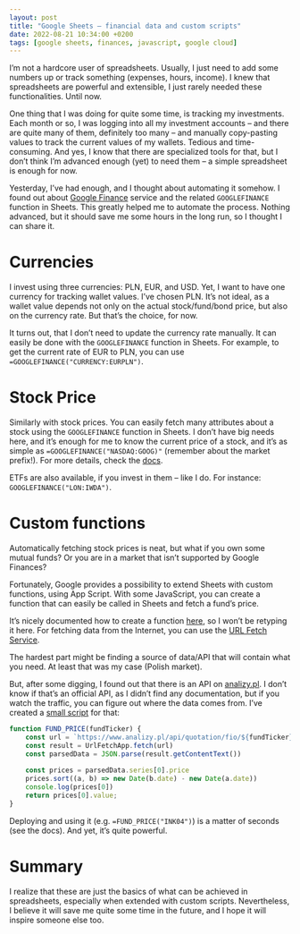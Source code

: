 ```yaml
---
layout: post
title: "Google Sheets – financial data and custom scripts"
date: 2022-08-21 10:34:00 +0200
tags: [google sheets, finances, javascript, google cloud]
---
```


I’m not a hardcore user of spreadsheets. Usually, I just need to add some numbers up or track something (expenses, hours, income). I knew that spreadsheets are powerful and extensible, I just rarely needed these functionalities. Until now.

One thing that I was doing for quite some time, is tracking my investments. Each month or so, I was logging into all my investment accounts – and there are quite many of them, definitely too many – and manually copy-pasting values to track the current values of my wallets. Tedious and time-consuming. And yes, I know that there are specialized tools for that, but I don’t think I’m advanced enough (yet) to need them – a simple spreadsheet is enough for now.

Yesterday, I’ve had enough, and I thought about automating it somehow. I found out about [Google Finance](https://www.google.com/finance/) service and the related `GOOGLEFINANCE` function in Sheets. This greatly helped me to automate the process. Nothing advanced, but it should save me some hours in the long run, so I thought I can share it.

# Currencies

I invest using three currencies: PLN, EUR, and USD. Yet, I want to have one currency for tracking wallet values. I’ve chosen PLN. It’s not ideal, as a wallet value depends not only on the actual stock/fund/bond price, but also on the currency rate. But that’s the choice, for now.

It turns out, that I don’t need to update the currency rate manually. It can easily be done with the `GOOGLEFINANCE` function in Sheets. For example, to get the current rate of EUR to PLN, you can use `=GOOGLEFINANCE("CURRENCY:EURPLN")`.


# Stock Price

Similarly with stock prices. You can easily fetch many attributes about a stock using the `GOOGLEFINANCE` function in Sheets. I don’t have big needs here, and it’s enough for me to know the current price of a stock, and it’s as simple as `=GOOGLEFINANCE("NASDAQ:GOOG)"` (remember about the market prefix!). For more details, check the [docs](https://support.google.com/docs/answer/3093281?hl=en).

ETFs are also available, if you invest in them – like I do. For instance: `GOOGLEFINANCE("LON:IWDA")`.

# Custom functions

Automatically fetching stock prices is neat, but what if you own some mutual funds? Or you are in a market that isn’t supported by Google Finances?

Fortunately, Google provides a possibility to extend Sheets with custom functions, using App Script. With some JavaScript, you can create a function that can easily be called in Sheets and fetch a fund’s price.

It’s nicely documented how to create a function [here](https://developers.google.com/apps-script/guides/sheets/functions?hl=en), so I won’t be retyping it here. For fetching data from the Internet, you can use the [URL Fetch Service](https://developers.google.com/apps-script/reference/url-fetch?hl=en).

The hardest part might be finding a source of data/API that will contain what you need. At least that was my case (Polish market).

But, after some digging, I found out that there is an API on [analizy.pl](https://www.analizy.pl/). I don’t know if that’s an official API, as I didn’t find any documentation, but if you watch the traffic, you can figure out where the data comes from. I’ve created a [small script](https://github.com/a-mroz/google-sheet-helpers) for that:

```javascript
function FUND_PRICE(fundTicker) {
    const url = `https://www.analizy.pl/api/quotation/fio/${fundTicker}`
    const result = UrlFetchApp.fetch(url)
    const parsedData = JSON.parse(result.getContentText())
  
    const prices = parsedData.series[0].price
    prices.sort((a, b) => new Date(b.date) - new Date(a.date))
    console.log(prices[0])
    return prices[0].value;
}
```

Deploying and using it (e.g. `=FUND_PRICE("INK04")`) is a matter of seconds (see the docs). And yet, it’s quite powerful.

# Summary

I realize that these are just the basics of what can be achieved in spreadsheets, especially when extended with custom scripts. Nevertheless, I believe it will save me quite some time in the future, and I hope it will inspire someone else too.